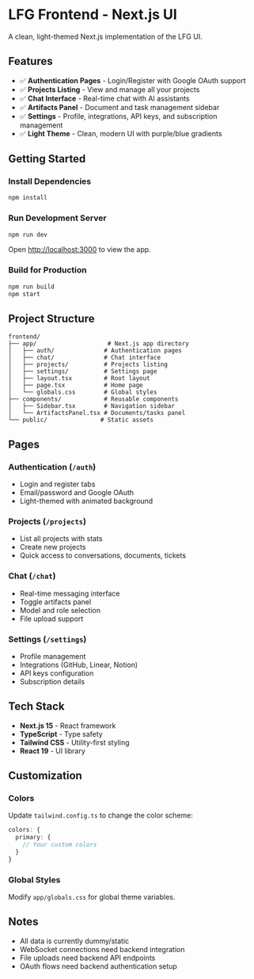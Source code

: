 # LFG Frontend - Next.js UI

A clean, light-themed Next.js implementation of the LFG UI.

## Features

- ✅ **Authentication Pages** - Login/Register with Google OAuth support
- ✅ **Projects Listing** - View and manage all your projects
- ✅ **Chat Interface** - Real-time chat with AI assistants
- ✅ **Artifacts Panel** - Document and task management sidebar
- ✅ **Settings** - Profile, integrations, API keys, and subscription management
- ✅ **Light Theme** - Clean, modern UI with purple/blue gradients

## Getting Started

### Install Dependencies

```bash
npm install
```

### Run Development Server

```bash
npm run dev
```

Open [http://localhost:3000](http://localhost:3000) to view the app.

### Build for Production

```bash
npm run build
npm start
```

## Project Structure

```
frontend/
├── app/                    # Next.js app directory
│   ├── auth/              # Authentication pages
│   ├── chat/              # Chat interface
│   ├── projects/          # Projects listing
│   ├── settings/          # Settings page
│   ├── layout.tsx         # Root layout
│   ├── page.tsx           # Home page
│   └── globals.css        # Global styles
├── components/            # Reusable components
│   ├── Sidebar.tsx        # Navigation sidebar
│   └── ArtifactsPanel.tsx # Documents/tasks panel
└── public/               # Static assets
```

## Pages

### Authentication (`/auth`)
- Login and register tabs
- Email/password and Google OAuth
- Light-themed with animated background

### Projects (`/projects`)
- List all projects with stats
- Create new projects
- Quick access to conversations, documents, tickets

### Chat (`/chat`)
- Real-time messaging interface
- Toggle artifacts panel
- Model and role selection
- File upload support

### Settings (`/settings`)
- Profile management
- Integrations (GitHub, Linear, Notion)
- API keys configuration
- Subscription details

## Tech Stack

- **Next.js 15** - React framework
- **TypeScript** - Type safety
- **Tailwind CSS** - Utility-first styling
- **React 19** - UI library

## Customization

### Colors
Update `tailwind.config.ts` to change the color scheme:

```typescript
colors: {
  primary: {
    // Your custom colors
  }
}
```

### Global Styles
Modify `app/globals.css` for global theme variables.

## Notes

- All data is currently dummy/static
- WebSocket connections need backend integration
- File uploads need backend API endpoints
- OAuth flows need backend authentication setup
